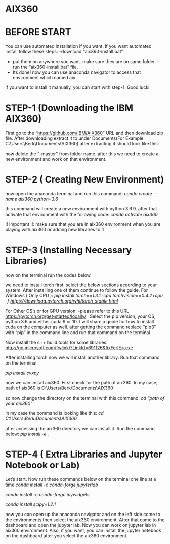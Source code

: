 # AIX360

# BEFORE START

You can use automated installation if you want. If you want automated install follow these steps:
-download “aix360-install.bat”
- put them on anywhere you want. make sure they are on same folder.
-run the “aix360-install.bat” file.
- Its done! now you can use anaconda navigator to access that environment which named aix

if you want to install it manually, you can start with step-1. Good luck!

# STEP-1 (Downloading the IBM AIX360)

First go to the “https://github.com/IBM/AIX360” URL and then download zip file. After downloading extract it to under Documents(For Example: C:\Users\Berk\Documents\AIX360) after extracting it should look like this:

now delete the “-master” from folder name.
after this we need to create a new environment and work on that environment.

# STEP-2 ( Creating New Environment)

now open the anaconda terminal and run this command:
*conda create --name aix360 python=3.6*

this command will create a new environment with python 3.6.9.
after that activate that environment with the following code:
*conda activate aix360*

!! Important !!: make sure that you are in aix360 environment when you are playing with aix360 or adding new libraries to it


# STEP-3 (Installing Necessary Libraries)

now on the terminal run the codes below

we need to install torch first. select the below sections according to your system. After installing one of them continue to follow the guide.
For Windows ( Only CPU ):
*pip install torch==1.3.1+cpu torchvision==0.4.2+cpu -f https://download.pytorch.org/whl/torch_stable.html*

For Other OS’s or for GPU version:
-please refer to this URL  https://pytorch.org/get-started/locally/ . Select the pip version, your OS, python 3.6 and either cuda 9 or 10. I will share a guide for how to install cuda on the computer as well. after getting the command replace “pip3” with “pip” in the command line and run that command on the terminal


Now install the c++ build tools for some libraries:
http://go.microsoft.com/fwlink/?LinkId=691126&fixForIE=.exe

After installing torch now we will install another library. Run that command on the terminal:

*pip install cvxpy*

now we can install aix360. First check for the path of aix360. In my case, path of aix360 is C:\Users\Berk\Documents\AIX360


so now change the directory on the terminal with this command:
*cd “path of your aix360”*

in my case the command is looking like this:
*cd C:\Users\Berk\Documents\AIX360*


after accessing the aix360 directory we can install it. Run the command below:
*pip install -e .*

# STEP-4 ( Extra Libraries and Jupyter Notebook or Lab)

Let’s start. Now run these commands below on the terminal one line at a time
*conda install -c conda-forge jupyterlab*

*conda install -c conda-forge ipywidgets*

*conda install scipy=1.2.1*

now you can open up the anaconda navigator and on the left side come to the environments then select the aix360 environment. After that come to the dashboard and open the jupyter lab. Now you can work on jupyter lab in aix360 environment. Also, if you want, you can install the jupyter notebook on the dashboard after you select the aix360 environment.

